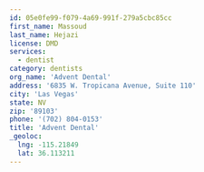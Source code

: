 ```yaml
---
id: 05e0fe99-f079-4a69-991f-279a5cbc85cc
first_name: Massoud
last_name: Hejazi
license: DMD
services:
  - dentist
category: dentists
org_name: 'Advent Dental'
address: '6835 W. Tropicana Avenue, Suite 110'
city: 'Las Vegas'
state: NV
zip: '89103'
phone: '(702) 804-0153'
title: 'Advent Dental'
_geoloc:
  lng: -115.21849
  lat: 36.113211
---
```

